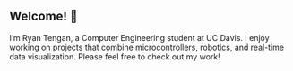 ## Welcome! 👋
I’m Ryan Tengan, a Computer Engineering student at UC Davis. I enjoy working on projects that combine microcontrollers, robotics, and real-time data visualization. Please feel free to check out my work!
<!--
**ryantengan/ryantengan** is a ✨ _special_ ✨ repository because its `README.md` (this file) appears on your GitHub profile.

Here are some ideas to get you started:

- 🔭 I’m currently working on ...
- 🌱 I’m currently learning ...
- 👯 I’m looking to collaborate on ...
- 🤔 I’m looking for help with ...
- 💬 Ask me about ...
- 📫 How to reach me: ...
- 😄 Pronouns: ...
- ⚡ Fun fact: ...
-->
